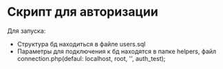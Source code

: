 # Скрипт для авторизации

Для запуска: 
 - Структура бд находиться в файле users.sql
 - Параметры для подключения к бд находятся в папке helpers, файл connection.php(defaul: localhost, root, '', auth_test);